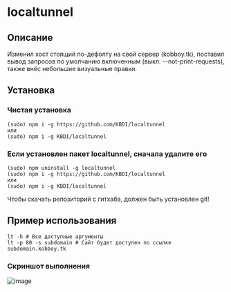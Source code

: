 # localtunnel

## Описание

Изменил хост стоящий по-дефолту на свой сервер (kobboy.tk), поставил вывод запросов по умолчанию включенным (выкл. --not-print-requests), также внёс небольшие визуальные правки.

## Установка

### Чистая установка

```
(sudo) npm i -g https://github.com/KBDI/localtunnel
или
(sudo) npm i -g KBDI/localtunnel
```

### Если установлен пакет localtunnel, сначала удалите его

```
(sudo) npm uninstall -g localtunnel
(sudo) npm i -g https://github.com/KBDI/localtunnel
или
(sudo) npm i -g KBDI/localtunnel
```

Чтобы скачать репозиторий с гитхаба, должен быть установлен git!

## Пример использования

```
lt -h # Все доступные аргументы
lt -p 80 -s subdomain # Сайт будет доступен по ссылке subdomain.kobboy.tk
```

### Скриншот выполнения
![image](https://user-images.githubusercontent.com/56311174/155519616-15fbb8cc-6e44-4fd4-a23a-19cf06574bb6.png)

